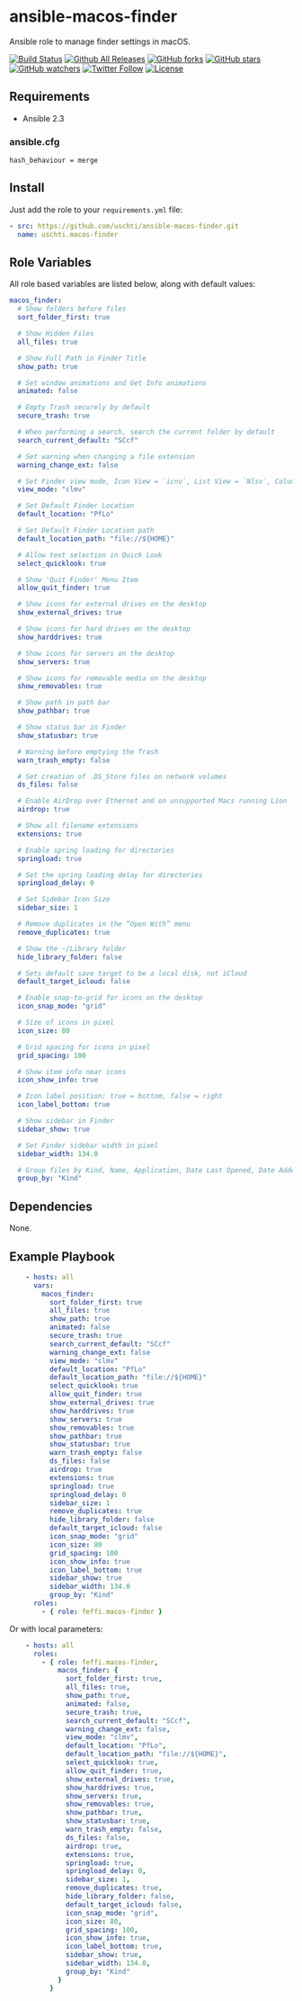# ansible-macos-finder
Ansible role to manage finder settings in macOS.

[![Build Status](https://img.shields.io/travis/feffi/ansible-macos-finder.svg)](https://travis-ci.org/feffi/ansible-macos-finder) [![Github All Releases](https://img.shields.io/github/downloads/feffi/ansible-macos-finder/total.svg)](https://github.com/feffi/ansible-macos-finder) [![GitHub forks](https://img.shields.io/github/forks/feffi/ansible-macos-finder.svg?style=social&label=Fork)](https://github.com/feffi/ansible-macos-finder) [![GitHub stars](https://img.shields.io/github/stars/feffi/ansible-macos-finder.svg?style=social&label=Star)](https://github.com/feffi/ansible-macos-finder) [![GitHub watchers](https://img.shields.io/github/watchers/feffi/ansible-macos-finder.svg?style=social&label=Watch)](https://github.com/feffi/ansible-macos-finder) [![Twitter Follow](https://img.shields.io/twitter/follow/feffi1.svg?style=social&label=Follow)](https://twitter.com/feffi1) [![License](http://img.shields.io/:license-mit-blue.svg)](https://github.com/feffi/ansible-macos-finder/blob/master/LICENSE)

## Requirements
- Ansible 2.3

### ansible.cfg
```
hash_behaviour = merge
```

## Install
Just add the role to your ``requirements.yml`` file:
```yaml
- src: https://github.com/uschti/ansible-macos-finder.git
  name: uschti.macos-finder
```

## Role Variables
All role based variables are listed below, along with default values:

```yaml
macos_finder:
  # Show folders before files
  sort_folder_first: true

  # Show Hidden Files
  all_files: true

  # Show Full Path in Finder Title
  show_path: true

  # Set window animations and Get Info animations
  animated: false

  # Empty Trash securely by default
  secure_trash: true

  # When performing a search, search the current folder by default
  search_current_default: "SCcf"

  # Set warning when changing a file extension
  warning_change_ext: false

  # Set Finder view mode, Icon View = `icnv`, List View = `Nlsv`, Column View = `clmv`, Cover Flow = `Flwv`
  view_mode: "clmv"

  # Set Default Finder Location
  default_location: "PfLo"

  # Set Default Finder Location path
  default_location_path: "file://${HOME}"

  # Allow text selection in Quick Look
  select_quicklook: true

  # Show 'Quit Finder' Menu Item
  allow_quit_finder: true

  # Show icons for external drives on the desktop
  show_external_drives: true

  # Show icons for hard drives on the desktop
  show_harddrives: true

  # Show icons for servers on the desktop
  show_servers: true

  # Show icons for removable media on the desktop
  show_removables: true

  # Show path in path bar
  show_pathbar: true

  # Show status bar in Finder
  show_statusbar: true

  # Warning before emptying the Trash
  warn_trash_empty: false

  # Set creation of .DS_Store files on network volumes
  ds_files: false

  # Enable AirDrop over Ethernet and on unsupported Macs running Lion
  airdrop: true

  # Show all filename extensions
  extensions: true

  # Enable spring loading for directories
  springload: true

  # Set the spring loading delay for directories
  springload_delay: 0

  # Set Sidebar Icon Size
  sidebar_size: 1

  # Remove duplicates in the “Open With” menu
  remove_duplicates: true

  # Show the ~/Library folder
  hide_library_folder: false

  # Sets default save target to be a local disk, not iCloud
  default_target_icloud: false

  # Enable snap-to-grid for icons on the desktop
  icon_snap_mode: "grid"

  # Size of icons in pixel
  icon_size: 80

  # Grid spacing for icons in pixel
  grid_spacing: 100

  # Show item info near icons
  icon_show_info: true

  # Icon label position: true = bottom, false = right
  icon_label_bottom: true

  # Show sidebar in Finder
  sidebar_show: true

  # Set Finder sidebar width in pixel
  sidebar_width: 134.0

  # Group files by Kind, Name, Application, Date Last Opened, Date Added, Date Modified, Date Created, Size, Tags, None
  group_by: "Kind"
```

## Dependencies
None.

## Example Playbook

```yaml
    - hosts: all
      vars:
        macos_finder:
          sort_folder_first: true
          all_files: true
          show_path: true
          animated: false
          secure_trash: true
          search_current_default: "SCcf"
          warning_change_ext: false
          view_mode: "clmv"
          default_location: "PfLo"
          default_location_path: "file://${HOME}"
          select_quicklook: true
          allow_quit_finder: true
          show_external_drives: true
          show_harddrives: true
          show_servers: true
          show_removables: true
          show_pathbar: true
          show_statusbar: true
          warn_trash_empty: false
          ds_files: false
          airdrop: true
          extensions: true
          springload: true
          springload_delay: 0
          sidebar_size: 1
          remove_duplicates: true
          hide_library_folder: false
          default_target_icloud: false
          icon_snap_mode: "grid"
          icon_size: 80
          grid_spacing: 100
          icon_show_info: true
          icon_label_bottom: true
          sidebar_show: true
          sidebar_width: 134.0
          group_by: "Kind"
      roles:
        - { role: feffi.macos-finder }
```
Or with local parameters:

```yaml
    - hosts: all
      roles:
        - { role: feffi.macos-finder,
            macos_finder: {
              sort_folder_first: true,
              all_files: true,
              show_path: true,
              animated: false,
              secure_trash: true,
              search_current_default: "SCcf",
              warning_change_ext: false,
              view_mode: "clmv",
              default_location: "PfLo",
              default_location_path: "file://${HOME}",
              select_quicklook: true,
              allow_quit_finder: true,
              show_external_drives: true,
              show_harddrives: true,
              show_servers: true,
              show_removables: true,
              show_pathbar: true,
              show_statusbar: true,
              warn_trash_empty: false,
              ds_files: false,
              airdrop: true,
              extensions: true,
              springload: true,
              springload_delay: 0,
              sidebar_size: 1,
              remove_duplicates: true,
              hide_library_folder: false,
              default_target_icloud: false,
              icon_snap_mode: "grid",
              icon_size: 80,
              grid_spacing: 100,
              icon_show_info: true,
              icon_label_bottom: true,
              sidebar_show: true,
              sidebar_width: 134.0,
              group_by: "Kind"
            }
          }
```
